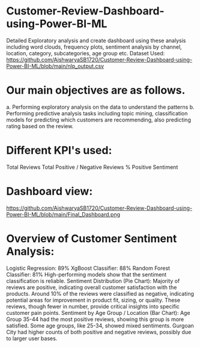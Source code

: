 # Customer-Review-Dashboard-using-Power-BI-ML
Detailed Exploratory analysis and create dashboard using these analysis including word clouds, frequency plots, sentiment analysis by channel, location, category, subcategories, age group etc. 
Dataset Used:
https://github.com/AishwaryaSB1720/Customer-Review-Dashboard-using-Power-BI-ML/blob/main/nlp_output.csv

# Our main objectives are as follows. 
a.	Performing exploratory analysis on the data to understand the patterns 
b.	Performing predictive analysis tasks including topic mining, classification models for predicting which customers are recommending, also predicting rating based on the review. 

# Different KPI's used:
Total Reviews
Total Positive / Negative Reviews
% Positive Sentiment

# Dashboard view:
https://github.com/AishwaryaSB1720/Customer-Review-Dashboard-using-Power-BI-ML/blob/main/Final_Dashboard.png

# Overview of Customer Sentiment Analysis:
Logistic Regression: 89%
XgBoost Classifier: 88%
Random Forest Classifier: 81%
High-performing models show that the sentiment classification is reliable.
Sentiment Distribution (Pie Chart):
Majority of reviews are positive, indicating overall customer satisfaction with the products.
Around 10% of the reviews were classified as negative, indicating potential areas for improvement in product fit, sizing, or quality. These reviews, though fewer in number, provide critical insights into specific customer pain points.
Sentiment by Age Group / Location (Bar Chart):
Age Group 35-44 had the most positive reviews, showing this group is more satisfied.
Some age groups, like 25-34, showed mixed sentiments.
Gurgoan City had higher counts of both positive and negative reviews, possibly due to larger user bases.

